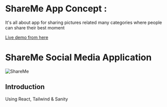 # ShareMe App Concept :

It's all about app for sharing pictures related many categories where people can share their best moment

<a  href="https://share-me-elyesbk.netlify.app/login">Live demo from here </a>

# ShareMe Social Media Application

![ShareMe](https://i.ibb.co/8cLfj3X/image.png)

## Introduction

Using React, Tailwind & Sanity
